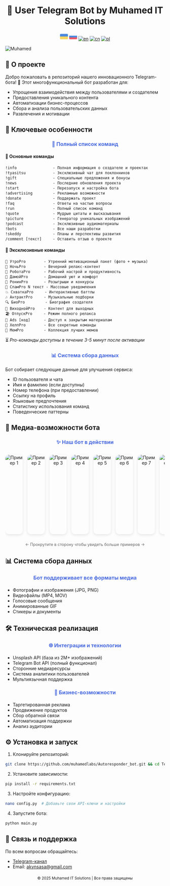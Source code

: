 <div align="center">  
  <h1>🤖 User Telegram Bot by Muhamed IT Solutions</h1>  
</div>  
  
<div align="center">
  <a href="https://github.com/AndreMuhamed/Muhamed_OneDrive/blob/main/README.md" target="_blank"><img src="https://github.com/AndreMuhamed/Muhamed_OneDrive/blob/main/Language/298489_ukraine_ukraine.png?raw=true" alt="ua" width="25" height="25"></a>
  <a href="https://github.com/AndreMuhamed/Muhamed_OneDrive/blob/main/README_Russia.md" target="_blank"><img src="https://github.com/AndreMuhamed/Muhamed_OneDrive/blob/main/Language/298434_russia_russia.png?raw=true" alt="ru" width="25" height="25"></a>
  <a href="https://github.com/AndreMuhamed/Muhamed_OneDrive/blob/main/README_English.md" target="_blank"><img src="https://github.com/AndreMuhamed/Muhamed_Pro-Suite/blob/main/Language/298478_kingdom_united_kingdom_united.png?raw=true" alt="en" width="25" height="25"></a>
  <a href="https://github.com/AndreMuhamed/Muhamed_OneDrive/blob/main/README_Canadian.md" target="_blank"><img src="https://github.com/AndreMuhamed/Muhamed_Pro-Suite/blob/main/Language/298562_canada_canada.png?raw=true" alt="cn" width="25" height="25"></a>
  <a href="https://github.com/AndreMuhamed/Muhamed_OneDrive/blob/main/README_Polish.md" target="_blank"><img src="https://github.com/AndreMuhamed/Muhamed_Pro-Suite/blob/main/Language/298479_poland_poland.png?raw=true" alt="pl" width="25" height="25"></a>
</div>

![Muhamed](https://github.com/AndreMuhamed/Muhamed_Pro-Suite/blob/main/Plug-photo/%D0%A8%D0%B0%D0%B1%D0%BA%D0%B0%D0%9C%D1%83%D1%85%D0%B0%D0%BC%D0%B5%D0%B4%D0%B0copyUA.jpg?raw=true)

## 🚀 О проекте

Добро пожаловать в репозиторий нашего инновационного Telegram-бота! 🚀 Этот многофункциональный бот разработан для:

- Упрощения взаимодействия между пользователями и создателем
- Предоставления уникального контента
- Автоматизации бизнес-процессов
- Сбора и анализа пользовательских данных
- Развлечения и мотивации

## 🌟 Ключевые особенности

<div align="center">
  <h3 style="color: #4a6bdf; margin-bottom: 20px;">🔧 Полный список команд</h3>
</div>

#### 📌 Основные команды
```text
!info                - Полная информация о создателе и проектах
!tyasitsu            - Эксклюзивный чат для поклонников
!gift                - Специальные предложения и бонусы
!news                - Последние обновления проекта
!start               - Перезапуск и настройка бота
!advertising         - Рекламные возможности
!donate              - Поддержать проект
!faq                 - Ответы на частые вопросы
!run                 - Полный список команд
!quote               - Мудрые цитаты и высказывания
!picture             - Генератор уникальных изображений
!podcast             - Эксклюзивные аудиоматериалы
!bots                - Все наши разработки
!skeddy              - Планы и перспективы развития
/comment [текст]     - Оставить отзыв о проекте
```

#### 💎 Эксклюзивные команды
```text
🌅 УтроPro        - Утренний мотивационный пакет (фото + музыка)
🌙 НочьPro        - Вечерний релакс-контент
💪 РоботаPro      - Рабочий настрой и продуктивность
🏡 ДамойPro       - Домашний уют и комфорт
🎲 РонинPro       - Розыгрыши и конкурсы
💬 СпамPro N текст - Массовые уведомления
💥 СхваткаPro     - Интерактивные баттлы
🎶 АнтрактPro     - Музыкальные подборки
🔍 БиоPro         - Биография создателя
🌴 ВиходнойPro    - Контент для выходных
🏖️ ОтпускPro     - Режим полного релакса
🔐 Ads [код]      - Доступ к закрытым материалам
📜 ХелпPro        - Все секретные команды
🤣 МемPro         - Коллекция лучших мемов
```

⏳ *Pro-команды доступны в течение 3-5 минут после активации*

<div align="center">
  <h3 style="color: #4a6bdf; margin-bottom: 20px;">📊 Система сбора данных</h3>
</div>

Бот собирает следующие данные для улучшения сервиса:
- ID пользователя и чата
- Имя и фамилию (если доступны)
- Номер телефона (при предоставлении)
- Ссылку на профиль
- Языковые предпочтения
- Статистику использования команд
- Поведенческие паттерны

## 🎨 Медиа-возможности бота

<div align="center">
  <h3 style="color: #4a6bdf; margin-bottom: 20px;">✨ Наш бот в действии</h3>
  
  <div style="display: flex; overflow-x: auto; gap: 15px; padding: 10px 0; scrollbar-width: thin;">
    <img src="https://github.com/user-attachments/assets/2ac5762a-3545-4f38-82d1-4e393fb02b97" style="height: 250px; border-radius: 12px; box-shadow: 0 3px 10px rgba(0,0,0,0.1);" alt="Пример 1">
    <img src="https://github.com/user-attachments/assets/82a2f2c7-8fd4-49b5-9f4c-1a7546d7d515" style="height: 250px; border-radius: 12px; box-shadow: 0 3px 10px rgba(0,0,0,0.1);" alt="Пример 2">
    <img src="https://github.com/user-attachments/assets/b860bf2b-79ef-4596-87bc-df8f002abf96" style="height: 250px; border-radius: 12px; box-shadow: 0 3px 10px rgba(0,0,0,0.1);" alt="Пример 3">
    <img src="https://github.com/user-attachments/assets/9a538de8-670c-4ace-a94d-2974b2ea06a0" style="height: 250px; border-radius: 12px; box-shadow: 0 3px 10px rgba(0,0,0,0.1);" alt="Пример 4">
    <img src="https://github.com/user-attachments/assets/3c9b3c43-6a46-458c-9e08-ef6ca8233d70" style="height: 250px; border-radius: 12px; box-shadow: 0 3px 10px rgba(0,0,0,0.1);" alt="Пример 5">
    <img src="https://github.com/user-attachments/assets/8ae0b2d6-4555-465a-a191-d6a5b5c6b8b3" style="height: 250px; border-radius: 12px; box-shadow: 0 3px 10px rgba(0,0,0,0.1);" alt="Пример 6">
    <img src="https://github.com/user-attachments/assets/cdb13361-98f7-4550-a902-51bb106d42fb" style="height: 250px; border-radius: 12px; box-shadow: 0 3px 10px rgba(0,0,0,0.1);" alt="Пример 7">
    <img src="https://github.com/user-attachments/assets/9ce4a8b5-01e2-4af1-884b-3d161bb8a94c" style="height: 250px; border-radius: 12px; box-shadow: 0 3px 10px rgba(0,0,0,0.1);" alt="Пример 8">
    <img src="https://github.com/user-attachments/assets/7836a17f-0fe8-494a-8deb-6ba94fdf8d32" style="height: 250px; border-radius: 12px; box-shadow: 0 3px 10px rgba(0,0,0,0.1);" alt="Пример 9">

  </div>

  <p style="margin-top: 15px; color: #666; font-size: 0.9em;">← Прокрутите в сторону чтобы увидеть больше примеров →</p>
</div>

## 📊 Система сбора данных

<div align="center">
  <h3 style="color: #4a6bdf; margin-bottom: 20px;">Бот поддерживает все форматы медиа</h3>
</div>

- Фотографии и изображения (JPG, PNG)
- Видеофайлы (MP4, MOV)
- Голосовые сообщения
- Анимированные GIF
- Стикеры и документы

## 🛠 Техническая реализация

<div align="center">
  <h3 style="color: #4a6bdf; margin-bottom: 20px;">🌐 Интеграции и технологии</h3>
</div>

- Unsplash API (база из 2M+ изображений)
- Telegram Bot API (полный функционал)
- Сторонние медиаресурсы
- Система аналитики пользователей
- Мультиязычная поддержка

<div align="center">
  <h3 style="color: #4a6bdf; margin-bottom: 20px;">🎯 Бизнес-возможности</h3>
</div>

- Таргетированная реклама
- Продвижение продуктов
- Сбор обратной связи
- Автоматизация поддержки
- Анализ аудитории

## ⚙️ Установка и запуск

1. Клонируйте репозиторий:
```bash
git clone https://github.com/muhamedlabs/Autoresponder_bot.git && cd Telegram-Bot
```

2. Установите зависимости:
```bash
pip install -r requirements.txt
```

3. Настройте конфигурацию:
```bash
nano config.py  # Добавьте свои API-ключи и настройки
```

4. Запустите бота:
```bash
python main.py
```

## 📢 Связь и поддержка
По всем вопросам обращайтесь:
- [Telegram-канал](https://t.me/andremuhamedd)
- Email: akynsasa@gmail.com

<div align="center">
  <sub>© 2025 Muhamed IT Solutions | Все права защищены</sub>
</div>
